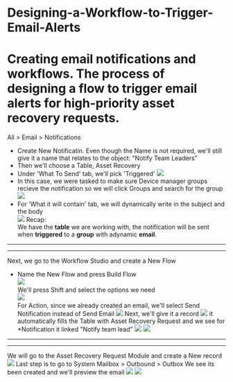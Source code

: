 # Designing-a-Workflow-to-Trigger-Email-Alerts
# Creating email notifications and workflows. The process of designing a flow to trigger email alerts for high-priority asset recovery requests.
All > Email > Notifications <br>
- Create New Notificatin. Even though the Name is not required, we'll still give it a name that relates to the object: "Notify Team Leaders" <br>
- Then we'll choose a Table, Asset Recovery
- Under 'What To Send' tab, we'll pick 'Triggered'
  ![](https://github.com/CodeWithLuwam/Designing-a-Workflow-to-Trigger-Email-Alerts/blob/main/Images/Notification%20Name%20and%20When%20to%20Send%20tab.png?raw=true)
- In this case, we were tasked to make sure Device manager groups recieve the notification so we will click Groups and search for the group <br>
![](https://github.com/CodeWithLuwam/Designing-a-Workflow-to-Trigger-Email-Alerts/blob/main/Images/Who%20will%20Recieve%20notification.png?raw=true)
- For 'What it will contain' tab, we will dynamically write in the subject and the body <br>
  ![](https://github.com/CodeWithLuwam/Designing-a-Workflow-to-Trigger-Email-Alerts/blob/main/Images/Dynamic%20Notification%20Email.png?raw=true)
  Recap: <br>
We have the **table** we are working with, the notification will be sent when **triggered** to a **group** with adynamic **email**. <br>
--------------------------------------------------------------------------------------------------------------------------
--------------------------------------------------------------------------------------------------------------------------
Next, we go to the Workflow Studio and create a New Flow <br>
- Name the New Flow and press Build Flow <br>
![](https://github.com/CodeWithLuwam/Designing-a-Workflow-to-Trigger-Email-Alerts/blob/main/Images/Name%20New%20Flow%20in%20Workflow%20Studio.png?raw=true)<br>
We'll press Shift and select the options we need <br>
![](https://github.com/CodeWithLuwam/Designing-a-Workflow-to-Trigger-Email-Alerts/blob/main/Images/Condition%20Urgency%20High%20or%20Medium.png?raw=true) <br>
For Action, since we already created an email, we'll select Send Notification instead of Send Email
![](https://github.com/CodeWithLuwam/Designing-a-Workflow-to-Trigger-Email-Alerts/blob/main/Images/Action%20Send%20Notification.png?raw=true)
Next, we'll give it a record
![](https://github.com/CodeWithLuwam/Designing-a-Workflow-to-Trigger-Email-Alerts/blob/main/Images/Drag%20Asset%20Recovery%20Record.png?raw=true)
it automatically fills the Table with Asset Recovery Request and we see for *Notification it linked "Notify team lead"
![](https://github.com/CodeWithLuwam/Designing-a-Workflow-to-Trigger-Email-Alerts/blob/main/Images/Table%20Automatically%20Linked.png?raw=true)
![](https://github.com/CodeWithLuwam/Designing-a-Workflow-to-Trigger-Email-Alerts/blob/main/Images/Finished%20Workflow.png?raw=true)
--------------------------------------------------------------------------------------------------------------------------
--------------------------------------------------------------------------------------------------------------------------
We will go to the Asset Recovery Request Module and create a New record
![](https://github.com/CodeWithLuwam/Designing-a-Workflow-to-Trigger-Email-Alerts/blob/main/Images/New%20Asset%20Recovery%20Record%20to%20Test.png?raw=true)
Last step is to go to System Mailbox > Outbound > Outbox
We see its been created and we'll preview the email
![](https://github.com/CodeWithLuwam/Designing-a-Workflow-to-Trigger-Email-Alerts/blob/main/Images/Email%20Outbound.png?raw=true)
![](https://github.com/CodeWithLuwam/Designing-a-Workflow-to-Trigger-Email-Alerts/blob/main/Images/Preview%20Email%20Notification%20Sent.png?raw=true)

